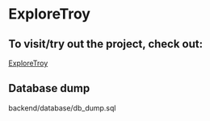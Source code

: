 # ExploreTroy

## To visit/try out the project, check out:
[ExploreTroy](https://seanhale.xyz/websys/final)

## Database dump
backend/database/db_dump.sql